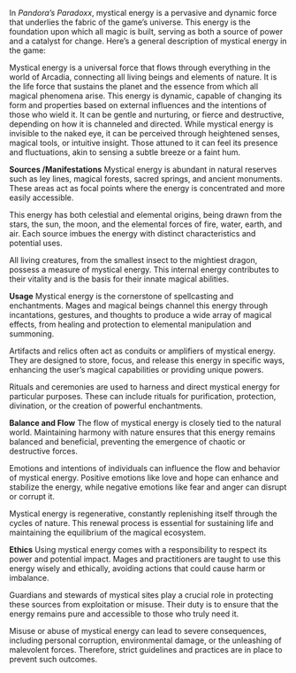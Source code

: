 In _Pandora’s Paradoxx_, mystical energy is a pervasive and dynamic force that underlies the fabric of the game’s universe. This energy is the foundation upon which all magic is built, serving as both a source of power and a catalyst for change. Here’s a general description of mystical energy in the game:

Mystical energy is a universal force that flows through everything in the world of Arcadia, connecting all living beings and elements of nature. It is the life force that sustains the planet and the essence from which all magical phenomena arise.
This energy is dynamic, capable of changing its form and properties based on external influences and the intentions of those who wield it. It can be gentle and nurturing, or fierce and destructive, depending on how it is channeled and directed.
While mystical energy is invisible to the naked eye, it can be perceived through heightened senses, magical tools, or intuitive insight. Those attuned to it can feel its presence and fluctuations, akin to sensing a subtle breeze or a faint hum.

**Sources /Manifestations**
Mystical energy is abundant in natural reserves such as ley lines, magical forests, sacred springs, and ancient monuments. These areas act as focal points where the energy is concentrated and more easily accessible.

This energy has both celestial and elemental origins, being drawn from the stars, the sun, the moon, and the elemental forces of fire, water, earth, and air. Each source imbues the energy with distinct characteristics and potential uses.

All living creatures, from the smallest insect to the mightiest dragon, possess a measure of mystical energy. This internal energy contributes to their vitality and is the basis for their innate magical abilities.

**Usage**
Mystical energy is the cornerstone of spellcasting and enchantments. Mages and magical beings channel this energy through incantations, gestures, and thoughts to produce a wide array of magical effects, from healing and protection to elemental manipulation and summoning.

Artifacts and relics often act as conduits or amplifiers of mystical energy. They are designed to store, focus, and release this energy in specific ways, enhancing the user’s magical capabilities or providing unique powers.

Rituals and ceremonies are used to harness and direct mystical energy for particular purposes. These can include rituals for purification, protection, divination, or the creation of powerful enchantments.

**Balance and Flow**
The flow of mystical energy is closely tied to the natural world. Maintaining harmony with nature ensures that this energy remains balanced and beneficial, preventing the emergence of chaotic or destructive forces.

 Emotions and intentions of individuals can influence the flow and behavior of mystical energy. Positive emotions like love and hope can enhance and stabilize the energy, while negative emotions like fear and anger can disrupt or corrupt it.

 Mystical energy is regenerative, constantly replenishing itself through the cycles of nature. This renewal process is essential for sustaining life and maintaining the equilibrium of the magical ecosystem.

**Ethics**
Using mystical energy comes with a responsibility to respect its power and potential impact. Mages and practitioners are taught to use this energy wisely and ethically, avoiding actions that could cause harm or imbalance.

Guardians and stewards of mystical sites play a crucial role in protecting these sources from exploitation or misuse. Their duty is to ensure that the energy remains pure and accessible to those who truly need it.

Misuse or abuse of mystical energy can lead to severe consequences, including personal corruption, environmental damage, or the unleashing of malevolent forces. Therefore, strict guidelines and practices are in place to prevent such outcomes.
